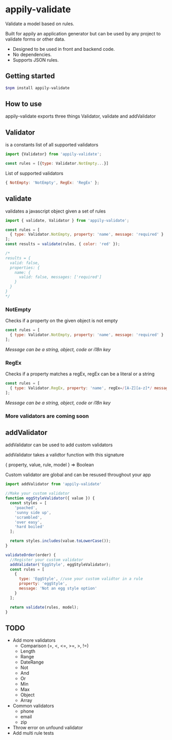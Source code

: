 # appily-validate

Validate a model based on rules.

Built for appily an application generator but can be used by any project to validate forms or other data.

- Designed to be used in front and backend code.
- No dependencies.
- Supports JSON rules.

## Getting started

```bash
$npm install appily-validate
```

## How to use

appily-validate exports three things Validator, validate and addValidator

## Validator

is a constants list of all supported validators

```js
import {Validator} from 'appily-validate';

const rules = [{type: Validator.NotEmpty...}]
```

List of supported validators

```js
{ NotEmpty: 'NotEmpty', RegEx: 'RegEx' };
```

## validate

validates a javascript object given a set of rules

```js
import { validate, Validator } from 'appily-validate';

const rules = [
  { type: Validator.NotEmpty, property: 'name', message: 'required' }
];
const results = validate(rules, { color: 'red' });

/*
results = { 
  valid: false, 
  properties: { 
    name: { 
      valid: false, messages: ['required']
    }
  }
}
*/
```

### NotEmpty

Checks if a property on the given object is not empty

```js
const rules = [
  { type: Validator.NotEmpty, property: 'name', message: 'required' }
];
```

<i>Message can be a string, object, code or i18n key </i>

### RegEx

Checks if a property matches a regEx, regEx can be a literal or a string

```js
const rules = [
  { type: Validator.RegEx, property: 'name', regEx=/[A-Z][a-z]*/ message: 'Name must start with an uppercase' }
];
```

<i>Message can be a string, object, code or i18n key </i>

### More validators are coming soon

## addValidator

addValidator can be used to add custom validators

addValidator takes a validtor function with this signature

{ property, value, rule, model } => Boolean

Custom validator are global and can be resused throughout your app

```js
import addValidator from 'appily-validate'

//Make your custom validator
function eggStyleValidator({ value }) {
  const styles = [
    'poached',
    'sunny side up',
    'scrambled',
    'over easy',
    'hard boiled'
  ];

  return styles.includes(value.toLowerCase());
}

validateOrder(order) {
  //Register your custom validator
  addValidator('EggStyle', eggStyleValidator);
  const rules = [
    {
      type: 'EggStyle', //use your custom validtor in a rule
      property: 'eggStyle',
      message: 'Not an egg style option'
    }
  ];

  return validate(rules, model);
}
```

## TODO

- Add more validators
  - Comparison (=, <, <=, >=, >, !=)
  - Length
  - Range
  - DateRange
  - Not
  - And
  - Or
  - Min
  - Max
  - Object
  - Array
- Common validators
  - phone
  - email
  - zip
- Throw error on unfound validator
- Add multi rule tests
